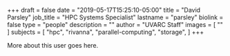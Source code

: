 +++
draft = false
date = "2019-05-17T15:25:10-05:00"
title = "David Parsley"
job_title = "HPC Systems Specialist"
lastname = "parsley"
biolink = false
type = "people"
description = ""
author = "UVARC Staff"
images = [
  ""
]
subjects = [
  "hpc",
  "rivanna",
  "parallel-computing",
  "storage",
]
+++

More about this user goes here.
